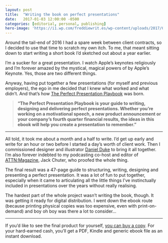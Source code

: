 ```yaml
---
layout: post
title:  "Writing the book on perfect presentations"
date:   2017-01-03 12:00:00 -0500
categories: [editorial, personal, publishing]
hero-image: 'https://i1.wp.com/freddiewrit.es/wp-content/uploads/2017/01/ppp_ebook_spread.jpg?w=1600&ssl=1'
---
```

Around the tail-end of 2016 I had a spare week between client contracts, so I decided to use that time to scratch my own itch. To me, that meant sitting down to start writing a short book I’d sketched out about a year earlier.

I’m a sucker for a great presentation. I watch Apple’s keynotes religiously and I’m forever amazed by the mystical, magical powers of by Apple’s Keynote. Yes, those are two different things.

Anyway, having put together a few presentations (for myself and previous employers), the ego in me decided that I knew what worked and what didn’t. And that’s how [The Perfect Presentation Playbook](https://gumroad.com/l/pbook) was born.

> **“The Perfect Presentation Playbook is your guide to writing, designing and delivering perfect presentations. Whether you’re working on a motivational speech, a new product announcement or your company’s fourth quarter financial results, the ideas in this ebook will help you create a presentation to remember.”**

---------------

All told, it took me about a month and a half to write. I’d get up early and write for an hour or two before I started a day’s worth of client work. Then I commissioned designer and illustrator [Daniel Duke](https://www.danielduke.me/) to bring it all together. I’m also forever indebted to my podcasting co-host and editor of [ATTN:Magazine](https://www.attnmagazine.co.uk/), Jack Chuter, who proofed the whole thing.

The final result was a 47-page guide to structuring, writing, designing and presenting a perfect presentation. It was a lot of fun to put together, especially when it came to articulating all the little things I’ve instinctually included in presentations over the years without really realising.

The hardest part of the whole project wasn’t writing the book, though. It was getting it ready for digital distribution. I went down the ebook route (because printing physical copies was too expensive, even with print-on-demand) and boy oh boy was there a lot to consider…

---------------

If you’d like to see the final product for yourself, [you can buy a copy](https://gumroad.com/l/pbook). For your hard-earned cash, you’ll get a PDF, Kindle and generic ebook file as an instant download.